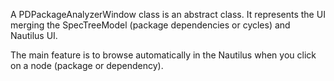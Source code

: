 A PDPackageAnalyzerWindow class is an abstract class.It represents the UI merging the SpecTreeModel (package dependencies or cycles) and Nautilus UI.The main feature is to browse automatically in the Nautilus when you click on a node (package or dependency).